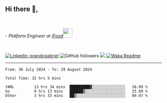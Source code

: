 <h2>Hi there  👋,</h2> </br>

<p><em>- Platform Engineer at <a href="https://www.ifood.com.br/">iFood</a><img src="https://media.giphy.com/media/WUlplcMpOCEmTGBtBW/giphy.gif" width="30"> 
</em></p></br>


[![Linkedin: prandogabriel](https://img.shields.io/badge/-prandogabriel-blue?style=flat-square&logo=Linkedin&logoColor=white&link=https://www.linkedin.com/in/prandogabriel/)](https://www.linkedin.com/in/prandogabriel)
![GitHub followers](https://img.shields.io/github/followers/prandogabriel?label=Follow&style=social)
![](https://visitor-badge.glitch.me/badge?page_id=prandogabriel.prandogabriel)
[![Waka Readme](https://github.com/prandogabriel/prandogabriel/actions/workflows/update-stats.yml.yml/badge.svg)](https://github.com/prandogabriel/prandogabriel/actions/workflows/update-stats.yml.yml)

---

<!--START_SECTION:waka-->

```golang
From: 30 July 2024 - To: 29 August 2024

Total Time: 32 hrs 5 mins

YAML         13 hrs 34 mins  █████████▓░░░░░░░░░░░░░░░   38.09 %
Go           9 hrs 13 mins   ██████▒░░░░░░░░░░░░░░░░░░   25.89 %
Other        3 hrs 33 mins   ██▒░░░░░░░░░░░░░░░░░░░░░░   09.97 %
```

<!--END_SECTION:waka-->
